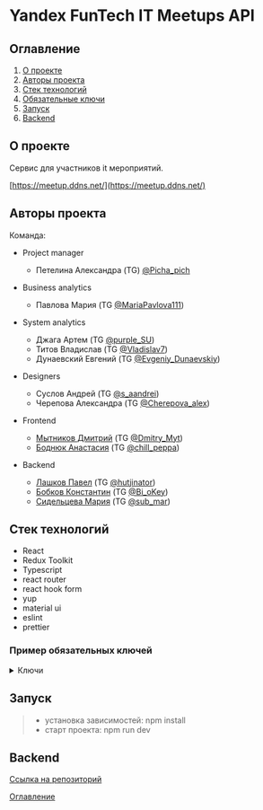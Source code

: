 # Yandex FunTech IT Meetups API

## Оглавление <a id="contents"></a>

1. [О проекте](#about)
2. [Авторы проекта](#authors)
3. [Стек технологий](#tools)
4. [Обязательные ключи](#key)
5. [Запуск](#start)
6. [Backend](#backend)

## О проекте <a id="about"></a>

Сервис для участников it мероприятий.

[https://meetup.ddns.net/](https://meetup.ddns.net/)

## Авторы проекта <a id="authors"></a>

Команда:

- Project manager
    - Петелина Александра (TG) [@Picha_pich](https://t.me/Picha_pich)

- Business analytics
    - Павлова Мария (TG [@MariaPavlova111](https://t.me/MariaPavlova111))

- System analytics
    - Джага Артем (TG [@purple_SU](https://t.me/purple_SU))
    - Титов Владислав (TG [@Vladislav7](https://t.me/Vladislav7))
    - Дунаевский Евгений (TG [@Evgeniy_Dunaevskiy](https://t.me/Evgeniy_Dunaevskiy))

- Designers
    - Суслов Андрей (TG [@s_aandrei](https://t.me/s_aandrei))
    - Черепова Александра (TG [@Cherepova_alex](https://t.me/Cherepova_alex))

- Frontend
    - [Мытников Дмитрий](https://github.com/Dimitry-prog) (TG [@Dmitry_Myt](https://t.me/Dmitry_Myt))
    - [Боднюк Анастасия](https://github.com/Chill-Peppa) (TG [@chill_peppa](https://t.me/chill_peppa))

- Backend
    - [Лашков Павел](https://github.com/hutji) (TG [@hutjinator](https://t.me/hutjinator))
    - [Бобков Константин](https://github.com/deltabobkov) (TG [@Bi_oKey](https://t.me/Bi_oKey))
    - [Сидельцева Мария](https://github.com/mvs51) (TG [@sub_mar](https://t.me/sub_mar))

## Стек технологий <a id="tools"></a>

* React
* Redux Toolkit
* Typescript
* react router
* react hook form
* yup
* material ui
* eslint
* prettier

### Пример обязательных ключей<a id="key"></a>

<details><summary>Ключи</summary>

* VITE_API_BASE_URL=https://meetup.ddns.net/api/v1

</details>

## Запуск <a id="start"></a>

> * установка зависимостей: npm install
> * старт проекта: npm run dev

## Backend <a id="backend"></a>

[Ссылка на репозиторий](https://github.com/yandex-funtech-it-events/backend)

[Оглавление](#contents)
